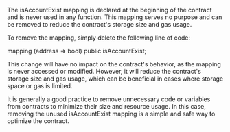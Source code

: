 The isAccountExist mapping is declared at the beginning of the contract and is never used in any function. This mapping serves no purpose and can be removed to reduce the contract's storage size and gas usage.

To remove the mapping, simply delete the following line of code:

mapping (address => bool) public isAccountExist;

This change will have no impact on the contract's behavior, as the mapping is never accessed or modified. However, it will reduce the contract's storage size and gas usage, which can be beneficial in cases where storage space or gas is limited.

It is generally a good practice to remove unnecessary code or variables from contracts to minimize their size and resource usage. In this case, removing the unused isAccountExist mapping is a simple and safe way to optimize the contract.